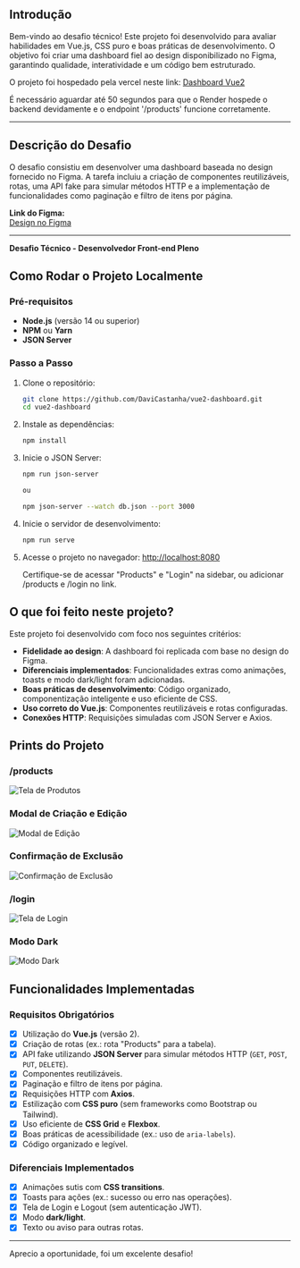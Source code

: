 ## Introdução

Bem-vindo ao desafio técnico! Este projeto foi desenvolvido para avaliar habilidades em Vue.js, CSS puro e boas práticas de desenvolvimento. O objetivo foi criar uma dashboard fiel ao design disponibilizado no Figma, garantindo qualidade, interatividade e um código bem estruturado.

O projeto foi hospedado pela vercel neste link: [Dashboard Vue2](https://vue2-dashboard.vercel.app/dashboard)

É necessário aguardar até 50 segundos para que o Render hospede o backend devidamente e o endpoint '/products' funcione corretamente.

---

## Descrição do Desafio

O desafio consistiu em desenvolver uma dashboard baseada no design fornecido no Figma. A tarefa incluiu a criação de componentes reutilizáveis, rotas, uma API fake para simular métodos HTTP e a implementação de funcionalidades como paginação e filtro de itens por página.

**Link do Figma:**  
[Design no Figma](https://www.figma.com/design/MY0oUHkutSQkxqQCIGuwrx/Teste-T%C3%A9cnico-%7C-Front-End?node-id=0-1&m=dev&t=73xLTQ1HDiQfeS9C-1)

---
**Desafio Técnico - Desenvolvedor Front-end Pleno**

## Como Rodar o Projeto Localmente

### Pré-requisitos
- **Node.js** (versão 14 ou superior)
- **NPM** ou **Yarn**
- **JSON Server**

### Passo a Passo

1. Clone o repositório:
   ```bash
   git clone https://github.com/DaviCastanha/vue2-dashboard.git
   cd vue2-dashboard

2. Instale as dependências:
   ```bash
   npm install

3. Inicie o JSON Server:
   ```bash
   npm run json-server 

   ou 
   
   npm json-server --watch db.json --port 3000

4. Inicie o servidor de desenvolvimento:
   ```bash
   npm run serve

5. Acesse o projeto no navegador:
    [http://localhost:8080](http://localhost:8080)

    Certifique-se de acessar "Products" e "Login" na sidebar, ou adicionar /products e /login no link.

## O que foi feito neste projeto?

Este projeto foi desenvolvido com foco nos seguintes critérios:

- **Fidelidade ao design**: A dashboard foi replicada com base no design do Figma.
- **Diferenciais implementados**: Funcionalidades extras como animações, toasts e modo dark/light foram adicionadas.
- **Boas práticas de desenvolvimento**: Código organizado, componentização inteligente e uso eficiente de CSS.
- **Uso correto do Vue.js**: Componentes reutilizáveis e rotas configuradas.
- **Conexões HTTP**: Requisições simuladas com JSON Server e Axios.

## Prints do Projeto

### /products
![Tela de Produtos](public/assets/products.png)

### Modal de Criação e Edição
![Modal de Edição](public/assets/modal.png)

### Confirmação de Exclusão
![Confirmação de Exclusão](public/assets/delete.png)

### /login
![Tela de Login](public/assets/login.png)

### Modo Dark
![Modo Dark](public/assets/darkmode.png)


## Funcionalidades Implementadas

### Requisitos Obrigatórios
- [x] Utilização do **Vue.js** (versão 2).
- [x] Criação de rotas (ex.: rota "Products" para a tabela).
- [x] API fake utilizando **JSON Server** para simular métodos HTTP (`GET`, `POST`, `PUT`, `DELETE`).
- [x] Componentes reutilizáveis.
- [x] Paginação e filtro de itens por página.
- [x] Requisições HTTP com **Axios**.
- [x] Estilização com **CSS puro** (sem frameworks como Bootstrap ou Tailwind).
- [x] Uso eficiente de **CSS Grid** e **Flexbox**.
- [x] Boas práticas de acessibilidade (ex.: uso de `aria-labels`).
- [x] Código organizado e legível.

### Diferenciais Implementados
- [x] Animações sutis com **CSS transitions**.
- [x] Toasts para ações (ex.: sucesso ou erro nas operações).
- [x] Tela de Login e Logout (sem autenticação JWT).
- [x] Modo **dark/light**.
- [x] Texto ou aviso para outras rotas.

---

Aprecio a oportunidade, foi um excelente desafio!